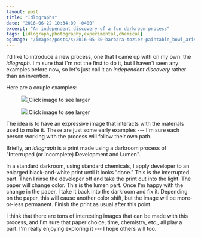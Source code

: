 ```yaml
---
layout: post
title: "Idlographs"
date: "2016-06-22 10:34:09 -0400"
excerpt: "An independent discovery of a fun darkroom process"
tags: [idlograph,photography,experimental,chemical]
ogimage: "/images/posts/s/2016-05-30-barbara-tozier-paintable_bowl_arista_2_-_final.jpg"
---
```


I'd like to introduce a new process, one that I came up with on my own: the _idlograph_. I'm sure that I'm not the first to do it, but I haven't seen any examples before now, so let's just call it an *independent discovery* rather than an invention.

Here are a couple examples:

<figure class="image-s">
  <a href="/images/posts/l/2016-05-30-barbara-tozier-paintable_bowl_arista_2_-_final.jpg" title="Small Bowl">
    <img src="/images/posts/s/2016-05-30-barbara-tozier-paintable_bowl_arista_2_-_final.jpg">
  </a>
    <span class="image-s-caption">Click image to see larger</span>
</figure>

<figure class="image-s">
  <a href="/images/posts/l/2016-06-05-barbara-tozier-paintable_bill.jpg" title="Bill">
    <img src="/images/posts/s/2016-06-05-barbara-tozier-paintable_bill.jpg">
  </a>
    <span class="image-s-caption">Click image to see larger</span>
</figure>

The idea is to have an expressive image that interacts with the materials used to make it. These are just some early examples --- I'm sure each person working with the process will follow their own path.

Briefly, an _idlograph_ is a print made using a darkroom process of "**I**nterruped (or Incomplete) **D**evelopment and **L**umen".

In a standard darkroom, using standard chemicals, I apply developer to an enlarged black-and-white print until it looks "done." This is the interrupted part. Then I rinse the developer off and take the print out into the light. The paper will change color. This is the lumen part. Once I'm happy with the change in the paper, I take it back into the darkroom and fix it. Depending on the paper, this will cause another color shift, but the image will be more-or-less permanent. Finish the print as usual after this point.

I think that there are tons of interesting images that can be made with this process, and I'm sure that paper choice, time, chemistry, etc., all play a part. I'm really enjoying exploring it --- I hope others will too.
